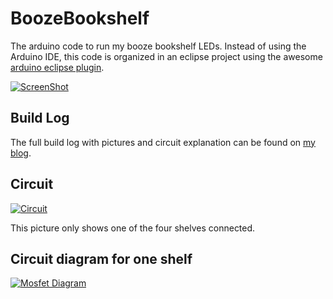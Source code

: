 BoozeBookshelf
==============

The arduino code to run my booze bookshelf LEDs. Instead of using the Arduino IDE, this code is organized in an eclipse project using the awesome [arduino eclipse plugin](http://www.baeyens.it/eclipse/).

[![ScreenShot](https://raw.github.com/jgillick/BoozeBookshelf/master/assets/youtube_screenshot.png)](http://youtu.be/2yeKEu4ycDE)

Build Log
---------
The full build log with pictures and circuit explanation can be found on [my blog](http://mozmonkey.com/2013/10/booze-bookshelf-with-leds-and-built-in-dance-party/).

Circuit
-------
[![Circuit](https://raw.github.com/jgillick/BoozeBookshelf/master/assets/full_circuit.png)](https://raw.github.com/jgillick/BoozeBookshelf/master/assets/full_circuit.png)

This picture only shows one of the four shelves connected.

Circuit diagram for one shelf
-----------------------------
[![Mosfet Diagram](https://raw.githubusercontent.com/jgillick/BoozeBookshelf/master/assets/MosfetLED_schematic.png)](https://raw.githubusercontent.com/jgillick/BoozeBookshelf/master/assets/MosfetLED_schematic.png)

